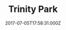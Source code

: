 ---
date: 2017-07-05T17:58:31.000Z
title: Trinity Park
latitude: 52.03386396420102
longitude: 1.22344695596996
category: checkin
---